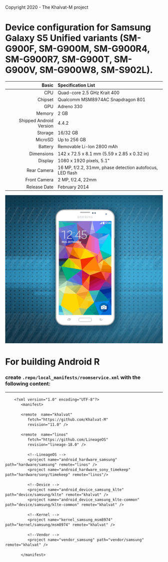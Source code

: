 Copyright 2020 - The Khalvat-M project

Device configuration for Samsung Galaxy S5 Unified variants (SM-G900F, SM-G900M, SM-G900R4, SM-G900R7, SM-G900T, SM-G900V, SM-G900W8, SM-S902L).
========================================

Basic   | Specification List
-------:|:-------------------------
CPU     | Quad-core 2.5 GHz Krait 400
Chipset | Qualcomm MSM8974AC Snapdragon 801
GPU     | Adreno 330
Memory  | 2 GB
Shipped Android Version | 4.4.2
Storage | 16/32 GB
MicroSD | Up to 256 GB
Battery | Removable Li-Ion 2800 mAh
Dimensions | 142 x 72.5 x 8.1 mm (5.59 x 2.85 x 0.32 in)
Display | 1080 x 1920 pixels, 5.1"
Rear Camera  | 16 MP, f/2.2, 31mm, phase detection autofocus, LED flash
Front Camera | 2 MP, f/2.4, 22mm
Release Date | February 2014

![Galaxy S5](https://github.com/Khalvat-M/android_device_samsung_klte/blob/11.0/information/klte.gif)


# For building Android R
### create `.repo/local_manifests/roomservice.xml` with the following content:

***
 
        <?xml version="1.0" encoding="UTF-8"?>
           <manifest>
        
           <remote  name="khalvat"
              fetch="https://github.com/Khalvat-M"
              revision="11.0" />

           <remote  name="linos"
              fetch="https://github.com/LineageOS"
              revision="lineage-18.0" />

              <!--LineageOS -->
              <project name="android_hardware_samsung" path="hardware/samsung" remote="linos" />
              <project name="android_hardware_sony_timekeep" path="hardware/sony/timekeep" remote="linos"/>
        
              <!--Device -->
              <project name="android_device_samsung_klte" path="device/samsung/klte" remote="khalvat" />
              <project name="android_device_samsung_klte-common" path="device/samsung/klte-common" remote="khalvat" />
           
              <!--Kernel -->
              <project name="kernel_samsung_msm8974" path="kernel/samsung/msm8974" remote="khalvat" />
    
              <!--Vendor -->
              <project name="vendor_samsung" path="vendor/samsung" remote="khalvat" />
                  
           </manifest>
